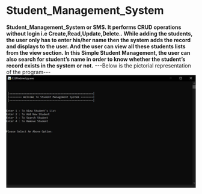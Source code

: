 # Student_Management_System
__Student_Management_System or SMS. It performs CRUD operations without login i.e Create,Read,Update,Delete.. While adding the students, the user only has to enter his/her name then the system adds the record and displays to the user. And the user can view all these students lists from the view section. In this Simple Student Management, the user can also search for student’s name in order to know whether the student’s record exists in the system or not.__
---Below is the pictorial representation of the program---
![Pictorial Representation of the program](https://raw.githubusercontent.com/abhayy143/Student_Management_System/main/assets/ss_of_the_program.JPG)

